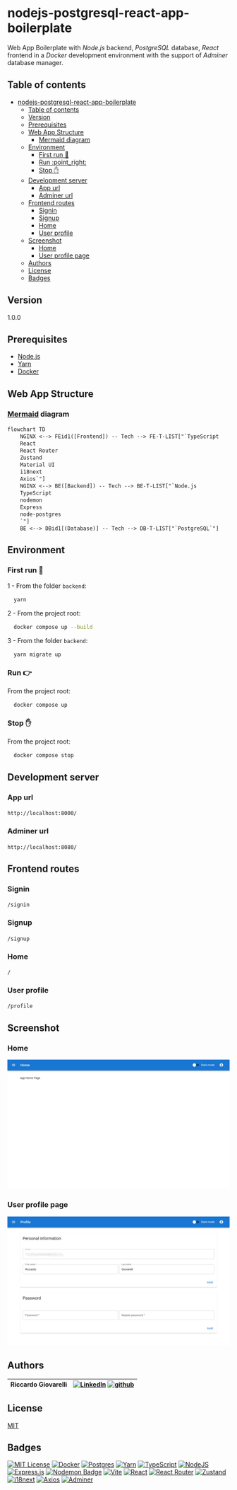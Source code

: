 # nodejs-postgresql-react-app-boilerplate 

Web App Boilerplate with _Node.js_ backend, _PostgreSQL_ database, _React_ frontend in a _Docker_ development environment with the support of _Adminer_ database manager.

## Table of contents

- [nodejs-postgresql-react-app-boilerplate](#nodejs-postgresql-react-app-boilerplate)
  - [Table of contents](#table-of-contents)
  - [Version](#version)
  - [Prerequisites](#prerequisites)
  - [Web App Structure](#web-app-structure)
    - [Mermaid diagram](#mermaid-diagram)
  - [Environment](#environment)
    - [First run :hammer:](#first-run-hammer)
    - [Run :point\_right:](#run-point_right)
    - [Stop :hand:](#stop-hand)
  - [Development server](#development-server)
    - [App url](#app-url)
    - [Adminer url](#adminer-url)
  - [Frontend routes](#frontend-routes)
    - [Signin](#signin)
    - [Signup](#signup)
    - [Home](#home)
    - [User profile](#user-profile)
  - [Screenshot](#screenshot)
    - [Home](#home-1)
    - [User profile page](#user-profile-page)
  - [Authors](#authors)
  - [License](#license)
  - [Badges](#badges)


## Version
1.0.0

## Prerequisites
- [Node.js](https://nodejs.org/)
- [Yarn](https://yarnpkg.com/)
- [Docker](https://www.docker.com/)

## Web App Structure

### [Mermaid](https://mermaid.js.org/) diagram

```mermaid
flowchart TD
    NGINX <--> FEid1([Frontend]) -- Tech --> FE-T-LIST["`TypeScript
    React
    React Router
    Zustand
    Material UI
    i18next
    Axios`"]
    NGINX <--> BE([Backend]) -- Tech --> BE-T-LIST["`Node.js
    TypeScript
    nodemon
    Express
    node-postgres
    `"]
    BE <--> DBid1[(Database)] -- Tech --> DB-T-LIST["`PostgreSQL`"]
```

## Environment

### First run :hammer:

1 - From the folder `backend`:

```bash
  yarn
```

2 - From the project root:

```bash
  docker compose up --build
```

3 - From the folder `backend`:

```bash
  yarn migrate up
```

### Run :point_right:

From the project root:

```bash
  docker compose up
```

### Stop :hand:

From the project root:

```bash
  docker compose stop
```

## Development server
### App url
`http://localhost:8000/`

### Adminer url

`http://localhost:8080/`

## Frontend routes

### Signin

`/signin`


### Signup

`/signup`


### Home

`/`


### User profile

`/profile`

## Screenshot

### Home

![Home screenshot](images/home.png "Home")

### User profile page

![User profile page screenshot](images/user_profile_page.png "User profile page")

## Authors

| Riccardo Giovarelli | [![LinkedIn](https://img.shields.io/badge/Linkedin-%230077B5.svg?logo=linkedin&logoColor=white)](https://linkedin.com/in/riccardo-giovarelli) [![github](https://img.shields.io/badge/github-181717.svg?logo=github&logoColor=white)](https://github.com/riccardo-giovarelli) |
| ------------------- | ----------------------------------------------------------------------------------------------------------------------------------------------------------------------------------------------------------------------------------------------------------------------------- |

## License

[MIT](https://opensource.org/license/mit)


## Badges

[![MIT License](https://img.shields.io/badge/License-MIT-green.svg)](https://choosealicense.com/licenses/mit/)
[![Docker](https://img.shields.io/badge/Docker-2496ED?logo=docker&logoColor=fff)](https://www.docker.com/)
[![Postgres](https://img.shields.io/badge/Postgres-%23316192.svg?logo=postgresql&logoColor=white)](https://www.postgresql.org/)
[![Yarn](https://img.shields.io/badge/Yarn-2C8EBB?logo=yarn&logoColor=fff)](https://yarnpkg.com/)
[![TypeScript](https://img.shields.io/badge/TypeScript-3178C6?logo=typescript&logoColor=fff)](https://www.typescriptlang.org/)
[![NodeJS](https://img.shields.io/badge/Node.js-6DA55F?logo=node.js&logoColor=white)](https://nodejs.org/)
[![Express.js](https://img.shields.io/badge/Express.js-%23404d59.svg?logo=express&logoColor=%2361DAFB)](https://expressjs.com/)
[![Nodemon Badge](https://img.shields.io/badge/Nodemon-76D04B?logo=nodemon&logoColor=fff&style=flat-square)](https://nodemon.io/)
[![Vite](https://img.shields.io/badge/Vite-646CFF?logo=vite&logoColor=fff)](https://vite.dev/)
[![React](https://img.shields.io/badge/React-%2320232a.svg?logo=react&logoColor=%2361DAFB)](https://react.dev/)
[![React Router](https://img.shields.io/badge/React_Router-CA4245?logo=react-router&logoColor=white)](https://reactrouter.com/)
[![Zustand](https://img.shields.io/badge/Zustand-582D3E.svg?logoColor=white)](https://zustand.docs.pmnd.rs/)
[![i18next](https://img.shields.io/badge/i18next-26A69A?logo=i18next&logoColor=fff&style)](https://www.i18next.com/)
[![Axios](https://img.shields.io/badge/Axios-5A29E4?logo=axios&logoColor=fff)](https://axios-http.com/)
[![Adminer](https://img.shields.io/badge/Adminer-34567C.svg?logoColor=white)](https://www.adminer.org/)





